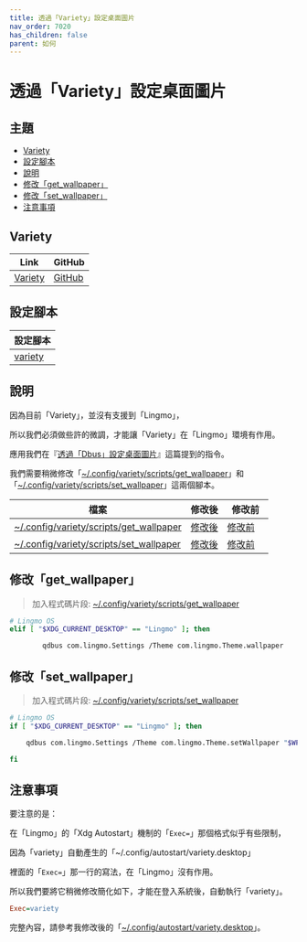 ```yaml
---
title: 透過「Variety」設定桌面圖片
nav_order: 7020
has_children: false
parent: 如何
---
```



# 透過「Variety」設定桌面圖片




## 主題

* [Variety](#variety)
* [設定腳本](#設定腳本)
* [說明](#說明)
* [修改「get_wallpaper」](#修改get_wallpaper)
* [修改「set_wallpaper」](#修改set_wallpaper)
* [注意事項](#注意事項)




## Variety

| Link | GitHub |
| ---- | ------ |
| [Variety](https://peterlevi.com/variety/) | [GitHub](https://github.com/varietywalls/variety) |




## 設定腳本

| 設定腳本 |
| --------|
| [variety](https://github.com/samwhelp/lingmo-adjustment/tree/main/prototype/main/tool-config/part/variety) |




## 說明

因為目前「Variety」，並沒有支援到「Lingmo」，

所以我們必須做些許的微調，才能讓「Variety」在「Lingmo」環境有作用。

應用我們在『[透過「Dbus」設定桌面圖片](https://samwhelp.github.io/note-about-lingmo/read/howto/set-wallpaper-by-dbus.html)』這篇提到的指令。

我們需要稍微修改「[~/.config/variety/scripts/get_wallpaper](#修改get_wallpaper)」和「[~/.config/variety/scripts/set_wallpaper](#修改set_wallpaper)」這兩個腳本。


| 檔案　| 修改後 | 修改前　|
| ---- | ----- | ----- |
| [~/.config/variety/scripts/get_wallpaper](#修改get_wallpaper) | [修改後](https://github.com/samwhelp/lingmo-adjustment/blob/main/prototype/main/tool-config/part/variety/asset/overlay/etc/skel/.config/variety/scripts/get_wallpaper#L17-L20) | [修改前](https://github.com/varietywalls/variety/blob/master/data/scripts/get_wallpaper#L17)　|
| [~/.config/variety/scripts/set_wallpaper](#修改set_wallpaper) | [修改後](https://github.com/samwhelp/lingmo-adjustment/blob/main/prototype/main/tool-config/part/variety/asset/overlay/etc/skel/.config/variety/scripts/set_wallpaper#L208-L213) | [修改前](https://github.com/varietywalls/variety/blob/master/data/scripts/set_wallpaper#L207)　|




## 修改「get_wallpaper」

> 加入程式碼片段: [~/.config/variety/scripts/get_wallpaper](https://github.com/samwhelp/lingmo-adjustment/blob/main/prototype/main/tool-config/part/variety/asset/overlay/etc/skel/.config/variety/scripts/get_wallpaper#L17-L20)

``` sh
# Lingmo OS
elif [ "$XDG_CURRENT_DESKTOP" == "Lingmo" ]; then

        qdbus com.lingmo.Settings /Theme com.lingmo.Theme.wallpaper
```




## 修改「set_wallpaper」

> 加入程式碼片段: [~/.config/variety/scripts/set_wallpaper](https://github.com/samwhelp/lingmo-adjustment/blob/main/prototype/main/tool-config/part/variety/asset/overlay/etc/skel/.config/variety/scripts/set_wallpaper#L208-L213)

``` sh
# Lingmo OS
if [ "$XDG_CURRENT_DESKTOP" == "Lingmo" ]; then

    qdbus com.lingmo.Settings /Theme com.lingmo.Theme.setWallpaper "$WP" 2> /dev/null

fi
```




## 注意事項

要注意的是：

在「Lingmo」的「Xdg Autostart」機制的「`Exec=`」那個格式似乎有些限制，

因為「variety」自動產生的「~/.config/autostart/variety.desktop」

裡面的「`Exec=`」那一行的寫法，在「Lingmo」沒有作用。

所以我們要將它稍微修改簡化如下，才能在登入系統後，自動執行「variety」。

``` ini
Exec=variety
```

完整內容，請參考我修改後的「[~/.config/autostart/variety.desktop](https://github.com/samwhelp/lingmo-adjustment/blob/main/prototype/main/tool-config/part/variety/asset/overlay/etc/skel/.config/autostart/variety.desktop#L6)」。
